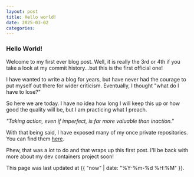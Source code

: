 ```yaml
---
layout: post
title: Hello world!
date: 2025-03-02
categories:
---
```


### Hello World!
Welcome to my first ever blog post. Well, it is really the 3rd or 4th if you take a look at my commit history...but this is the first official one!

I have wanted to write a blog for years, but have never had the courage to put myself out there for wider criticism. Eventually, I thought "what do I have to lose?"

So here we are today. I have no idea how long I will keep this up or how good the quality will be, but I am practicing what I preach.

*"Taking action, even if imperfect, is far more valuable than inaction."*


With that being said, I have exposed many of my once private repositories. You can find them [here](https://blog.varmack.com/repositories).

Phew, that was a lot to do and that wraps up this first post. I'll be back with more about my dev containers project soon!


This page was last updated at {{ "now" | date: "%Y-%m-%d %H:%M" }}.
